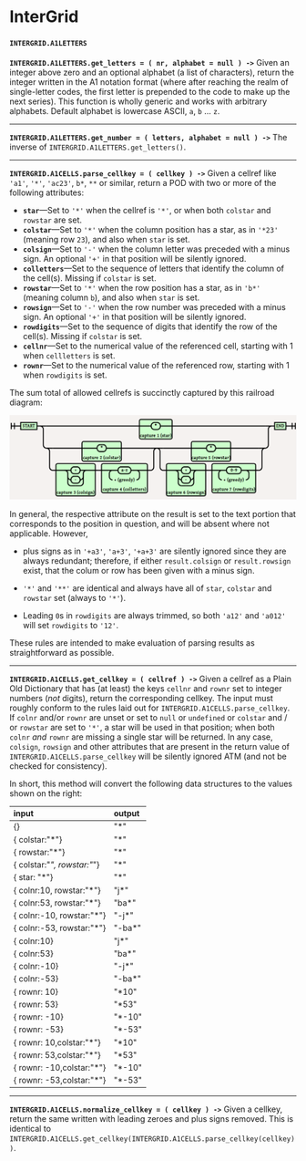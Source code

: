 

# InterGrid

#### `INTERGRID.A1LETTERS`

**`INTERGRID.A1LETTERS.get_letters = ( nr, alphabet = null ) ->`** Given an
integer above zero and an optional alphabet (a list of characters), return the
integer written in the A1 notation format (where after reaching the realm of
single-letter codes, the first letter is prepended to the code to make up the
next series). This function is wholly generic and works with arbitrary
alphabets. Default alphabet is lowercase ASCII, `a`, `b` ... `z`.

-------------------------

**`INTERGRID.A1LETTERS.get_number = ( letters, alphabet = null ) ->`** The
inverse of `INTERGRID.A1LETTERS.get_letters()`.

-------------------------

**`INTERGRID.A1CELLS.parse_cellkey = ( cellkey ) ->`** Given a cellref like
`'a1'`, `'*'`, `'ac23'`, `b*`, `**` or similar, return a POD with two or more of
the following attributes:

* **`star`**—Set to `'*'` when the cellref is `'*'`, or when both `colstar` and
  `rowstar` are set.
* **`colstar`**—Set to `'*'` when the column position has a star, as in `'*23'`
  (meaning row `23`), and also when `star` is set.
* **`colsign`**—Set to `'-'` when the column letter was preceded with a minus
  sign. An optional `'+'` in that position will be silently ignored.
* **`colletters`**—Set to the sequence of letters that identify the column of
  the cell(s). Missing if `colstar` is set.
* **`rowstar`**—Set to `'*'` when the row position has a star, as in `'b*'`
  (meaning column `b`), and also when `star` is set.
* **`rowsign`**—Set to `'-'` when the row number was preceded with a minus sign.
  An optional `'+'` in that position will be silently ignored.
* **`rowdigits`**—Set to the sequence of digits that identify the row of the
  cell(s). Missing if `colstar` is set.
* **`cellnr`**—Set to the numerical value of the referenced cell, starting with
  1 when `cellletters` is set.
* **`rownr`**—Set to the numerical value of the referenced row, starting with 1
  when `rowdigits` is set.

The sum total of allowed cellrefs is succinctly captured by this railroad diagram:

![](https://github.com/loveencounterflow/intergrid/raw/master/artwork/INTERGRID.A1CELLS.settings.patterns.a1_lowercase.railroad.png)

In general, the respective attribute on the result is set to the text portion
that corresponds to the position in question, and will be absent where not
applicable. However,

* plus signs as in `'+a3'`, `'a+3'`, `'+a+3'` are silently ignored since they
  are always redundant; therefore, if either `result.colsign` or
  `result.rowsign` exist, that the colum or row has been given with a minus
  sign.

* `'*'` and `'**'` are identical and always have all of `star`, `colstar` and
  `rowstar` set (always to `'*'`).

* Leading `0`s in `rowdigits` are always trimmed, so both `'a12'` and `'a012'`
  will set `rowdigits` to `'12'`.

These rules are intended to make evaluation of parsing results as
straightforward as possible.

-------------------------

**`INTERGRID.A1CELLS.get_cellkey = ( cellref ) ->`** Given a cellref as a Plain
Old Dictionary that has (at least) the keys `cellnr` and `rownr` set to integer
numbers (*not* digits), return the corresponding cellkey. The input must roughly
conform to the rules laid out for `INTERGRID.A1CELLS.parse_cellkey`. If `colnr`
and/or `rownr` are unset or set to `null` or `undefined` or `colstar` and / or
`rowstar` are set to `'*'`, a star will be used in that position; when both
`colnr` *and* `rownr` are missing a single star will be returned. In any case,
`colsign`, `rowsign` and other attributes that are present in the return value
of `INTERGRID.A1CELLS.parse_cellkey` will be silently ignored ATM (and not be
checked for consistency).

In short, this method will convert the following data structures to the values
shown on the right:

| input                         | output |
| :-----                        | :----- |
| {}                            | "*"    |
| { colstar:"*"}               | "*"    |
| { rowstar:"*"}               | "*"    |
| { colstar:"*", rowstar:"*"} | "*"    |
| { star: "*"}                  | "*"    |
| { colnr:10, rowstar:"*"}    | "j*"   |
| { colnr:53, rowstar:"*"}    | "ba*"  |
| { colnr:-10, rowstar:"*"}   | "-j*"  |
| { colnr:-53, rowstar:"*"}   | "-ba*" |
| { colnr:10}                  | "j*"   |
| { colnr:53}                  | "ba*"  |
| { colnr:-10}                 | "-j*"  |
| { colnr:-53}                 | "-ba*" |
| { rownr: 10}                  | "*10"  |
| { rownr: 53}                  | "*53"  |
| { rownr: -10}                 | "*-10" |
| { rownr: -53}                 | "*-53" |
| { rownr: 10,colstar:"*"}    | "*10"  |
| { rownr: 53,colstar:"*"}    | "*53"  |
| { rownr: -10,colstar:"*"}   | "*-10" |
| { rownr: -53,colstar:"*"}   | "*-53" |



-------------------------

**`INTERGRID.A1CELLS.normalize_cellkey = ( cellkey ) ->`** Given a cellkey,
return the same written with leading zeroes and plus signs removed. This is
identical to
`INTERGRID.A1CELLS.get_cellkey(INTERGRID.A1CELLS.parse_cellkey(cellkey))`.


